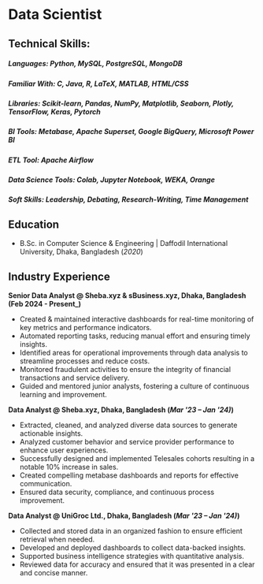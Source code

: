 # Data Scientist

## Technical Skills: 
##### Languages: Python, MySQL, PostgreSQL, MongoDB
##### Familiar With: C, Java, R, LaTeX, MATLAB, HTML/CSS
##### Libraries: Scikit-learn, Pandas, NumPy, Matplotlib, Seaborn, Plotly, TensorFlow, Keras, Pytorch
##### BI Tools: Metabase, Apache Superset, Google BigQuery, Microsoft Power BI
##### ETL Tool: Apache Airflow
##### Data Science Tools: Colab, Jupyter Notebook, WEKA, Orange
##### Soft Skills: Leadership, Debating, Research-Writing, Time Management

## Education				       			        		
- B.Sc. in Computer Science & Engineering | Daffodil International University, Dhaka, Bangladesh (_2020_)

## Industry Experience
**Senior Data Analyst @ Sheba.xyz & sBusiness.xyz, Dhaka, Bangladesh (Feb 2024 - Present_)**
- Created & maintained interactive dashboards for real-time monitoring of key metrics and performance indicators.
- Automated reporting tasks, reducing manual effort and ensuring timely insights.
- Identified areas for operational improvements through data analysis to streamline processes and reduce costs.
- Monitored fraudulent activities to ensure the integrity of financial transactions and service delivery.
- Guided and mentored junior analysts, fostering a culture of continuous learning and improvement.

**Data Analyst @ Sheba.xyz, Dhaka, Bangladesh (_Mar '23 – Jan '24)_)**
- Extracted, cleaned, and analyzed diverse data sources to generate actionable insights.
- Analyzed customer behavior and service provider performance to enhance user experiences.
- Successfully designed and implemented Telesales cohorts resulting in a notable 10% increase in sales.
- Created compelling metabase dashboards and reports for effective communication.
- Ensured data security, compliance, and continuous process improvement.

**Data Analyst @ UniGroc Ltd., Dhaka, Bangladesh  (_Mar '23 – Jan '24)_)**
- Collected and stored data in an organized fashion to ensure efficient retrieval when needed.
- Developed and deployed dashboards to collect data-backed insights.
- Supported business intelligence strategies with quantitative analysis.
- Reviewed data for accuracy and ensured that it was presented in a clear and concise manner.
